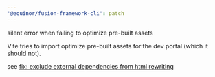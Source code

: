 ```yaml
---
'@equinor/fusion-framework-cli': patch
---
```


silent error when failing to optimize pre-built assets

Vite tries to import optimize pre-built assets for the dev portal (which it should not).

see [fix: exclude external dependencies from html rewriting](https://github.com/vitejs/vite/pull/11854#issuecomment-1500453147)
